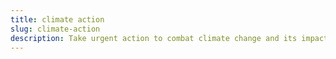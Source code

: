 ```yaml
---
title: climate action
slug: climate-action
description: Take urgent action to combat climate change and its impacts.
---
```

